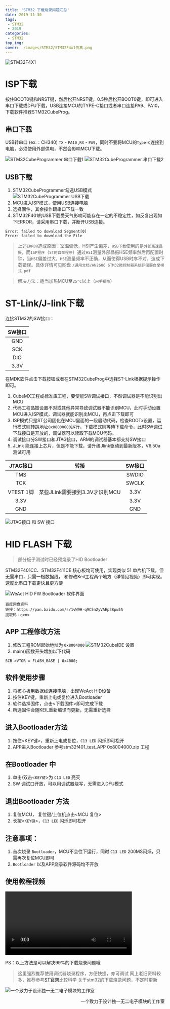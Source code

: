 ```yaml
---
title: 'STM32 下载烧录问题汇总'
date: 2019-11-30
tags:
 - STM32
 - 2019
categories:
 - STM32
top_img:
cover:  /images/STM32/STM32F4x1仿真.png
---
```

![STM32F4X1](/images/STM32/STM32F4x1仿真.png "STM32F4X1CXU6")
# ISP下载
按住BOOT0键和NRST键，然后松开NRST键，0.5秒后松开BOOT0键，即可进入串口下载或DFU下载，USB连接MCU的TYPE-C接口或者串口连接PA9、PA10，下载软件推荐STM32CubeProg。
## 串口下载
 USB转串口 (ex.：CH340) `TX` - `PA10` ,`RX` - `PA9`，同时不要将MCU的`Type-C`连接到电脑，必须使用外部供电，不然会影响MCU下载。

 ![STM32CubeProgrammer 串口下载1](/images/STM32/stm32cubeprog串口1.png "STM32CubeProgrammer 串口下载1")
  ![STM32CubeProgrammer 串口下载2](/images/STM32/stm32cubeprog串口2.png "STM32CubeProgrammer 串口下载2")
## USB下载
1. STM32CubeProgrammer勾选USB模式
  ![STM32CubeProgrammer USB下载](/images/STM32/stm32cubeprogUSB1.png "STM32CubeProgrammer USB下载")
2. MCU进入ISP模式，使用USB连接电脑
3. 选择固件，其余操作跟串口下载一致
4. STM32F401的USB下载受天气影响可能存在一定的不稳定性，如反复出现如下ERROR，请采用串口下载，并断开USB连接。
```
Error: failed to download Segment[0]
Error: failed to download the File
```

> 上述`ERROR`造成原因：室温偏低，HSI产生偏差，`USB下载`使用的是`外部高速晶振`，而`ISP程序`（`ST的自举程序`）通过`HSI`测量外部晶振HSE频率然后再配置时钟，当`HSI`偏差过大，`HSE`测量频率不正确，从而使得USB时序不对，造成下载错误。具体详情可见网盘 `/通用文档/AN2606 STM32微控制器系统存储器自举模式.pdf`

> 解决方法：适当加热MCU至`25°C`以上（`用手捂热`）

# ST-Link/J-link下载
连接STM32的SW接口：

| SW接口 |
| :--: |
|GND|
|SCK|
|DIO|
|3.3V|

在MDK软件点击下载按钮或者在STM32CubeProg中选择ST-Link根据提示操作即可。
1. CubeMX工程或标准库工程，要使能SW调试接口，不然调试器是不能识别出MCU
2. 代码工程晶振设置不对或其他异常导致调试器不能识别MCU，此时手动设置MCU进入ISP模式，调试器就能识别出MCU，再点击下载即可
3.  ISP模式只是ST公司固化在MCU里面的一段启动代码，检查BOOTx设置，运行模式则转跳地址`0x08000000`运行，下载模式则等待下载命令，此时SW调试下载接口是开放的，调试器可以读取下载MCU代码。
4. 调试接口分SW接口和JTAG接口，ARM的调试器基本都支持SW接口
5. JLink 能连接上芯片，但是不能下载，请升级Jlink驱动到最新版本，V6.50a测试可用

| JTAG接口 |转接| SW接口 |
| :--: | :--:|:--: |
|TMS|  | SWDIO|
|TCK|  | SWCLK |
|VTEST 1脚|某些JLink需要接到3.3V才识别MCU|3.3V|
|3.3V| | 3.3V |
|GND|  | GND|

![JTAG接口 和 SW 接口](/images/STM32/JTAG.png "JTAG接口 和 SW 接口")

# HID FLASH 下载
> 部分板子测试时已经预烧录了HID Bootloader

STM32F401CC、STM32F411CE 核心板均可使用，实现类似 51 单片机下载，但无需串口，只需一根数据线，
和修改Keil工程两个地方（详情见视频）即可实现。速度比串口下载更快且更方便

![](/images/STM32/HIDFlash2.png "WeAct HID FW Bootloader 软件界面")

```
百度网盘资料
链接：https://pan.baidu.com/s/1vW9H-q9C5n2yVAEp38pw5A 
提取码：gxnx 
```
## APP 工程修改方法
1. 修改工程ROM起始地址为 `0x8004000`
![](/images/STM32/stm32cubeideset.jpg "STM32CubeIDE 设置")
2. main()函数开头增加以下代码
```
SCB->VTOR = FLASH_BASE | 0x4000; 
```
## 软件使用步骤
1. 将核心板用数据线连接电脑，出现WeAct HID设备
2. 按住KEY键，重新上电或复位进入Bootloader
3. 软件选择固件，点击<下载固件>即可完成下载
4. 所选固件会随KEIL重新编译而更新，无需重新选择
## 进入Bootloader方法
1. 按住<KEY键>，重新上电或复位，`C13 LED` 闪烁即可松开
2. APP进入Bootloader 参考stm32f401_test_APP 0x8004000.zip 工程
## 在Bootloader 中
1. 单击/双击<`KEY键`>为 `C13 LED` 亮灭
2. SW 调试口开放，可以用调试器烧写，无需进入DFU模式
## 退出Bootloader 方法
1. 复位MCU， 复位键/上位机点击<MCU 复位>
2. 长按<`KEY键`>，`C13 LED` 闪烁即可松开
## 注意事项：
1. 首次烧录 `Bootloader`，MCU不会往下运行，同时 `C13 LED` 200MS闪烁，只需再次复位MCU即可
2.  `Bootloader` 以及APP烧录软件源码均不开放
## 使用教程视频
<video width="400" height="200" controls>
<source src="/images/STM32/HIDFlash软件下载操作视频.mp4">
</video>

PS：以上方法是可以解决99%的下载烧录问题哦
>这里强烈推荐使用调试器烧录程序，方便快捷，亦可调试
>网上老旧资料较多，推荐参考[ST官网](https://www.stmcu.com.cn "www.stmcu.com.cn")比较科学
关于stm32的下载烧录问题，不定时更新

![](/images/weact-logo1.png "一个致力于设计独一无二电子模块的工作室")
<p align="right">一个致力于设计独一无二电子模块的工作室</p>